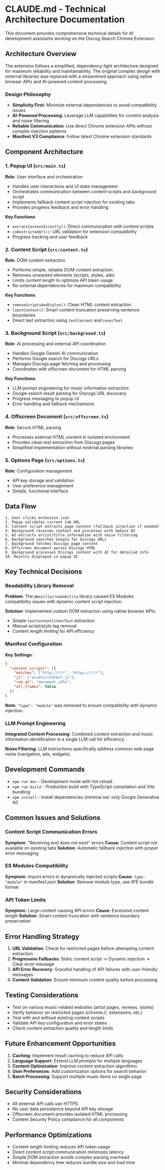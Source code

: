 # CLAUDE.md - Technical Architecture Documentation

This document provides comprehensive technical details for AI development assistants working on the Discog Search Chrome Extension.

## Architecture Overview

The extension follows a simplified, dependency-light architecture designed for maximum reliability and maintainability. The original complex design with external libraries was replaced with a streamlined approach using native browser APIs and AI-powered content processing.

### Design Philosophy

- **Simplicity First**: Minimize external dependencies to avoid compatibility issues
- **AI-Powered Processing**: Leverage LLM capabilities for content analysis and noise filtering
- **Reliable Communication**: Use direct Chrome extension APIs without complex injection patterns
- **Manifest V3 Compliance**: Follow latest Chrome extension standards

## Component Architecture

### 1. Popup UI (`src/main.ts`)
**Role**: User interface and orchestration
- Handles user interactions and UI state management
- Orchestrates communication between content scripts and background script
- Implements fallback content script injection for existing tabs
- Provides progress feedback and error handling

**Key Functions**:
- `extractContentDirectly()`: Direct communication with content scripts
- `isRestrictedUrl()`: URL validation for extension compatibility
- Progress tracking and user feedback

### 2. Content Script (`src/content.ts`)
**Role**: DOM content extraction
- Performs simple, reliable DOM content extraction
- Removes unwanted elements (scripts, styles, ads)
- Limits content length to optimize API token usage
- No external dependencies for maximum compatibility

**Key Functions**:
- `removeScriptsAndStyles()`: Clean HTML content extraction
- `limitContent()`: Smart content truncation preserving sentence boundaries
- Direct text extraction using `textContent` and `innerText`

### 3. Background Script (`src/background.ts`)
**Role**: AI processing and external API coordination
- Handles Google Gemini AI communication
- Performs Google search for Discogs URLs
- Manages Discogs page fetching and processing
- Coordinates with offscreen document for HTML parsing

**Key Functions**:
- LLM prompt engineering for music information extraction
- Google search result parsing for Discogs URL discovery
- Progress messaging to popup UI
- Error handling and fallback mechanisms

### 4. Offscreen Document (`src/offscreen.ts`)
**Role**: Secure HTML parsing
- Processes external HTML content in isolated environment
- Provides clean text extraction from Discogs pages
- Simplified implementation without external parsing libraries

### 5. Options Page (`src/options.ts`)
**Role**: Configuration management
- API key storage and validation
- User preference management
- Simple, functional interface

## Data Flow

```
1. User clicks extension icon
2. Popup validates current tab URL
3. Content script extracts page content (fallback injection if needed)
4. Background receives content and processes with Gemini AI
5. AI extracts artist/title information with noise filtering
6. Background searches Google for Discogs URLs
7. Background fetches Discogs page content
8. Offscreen document parses Discogs HTML
9. Background processes Discogs content with AI for detailed info
10. Results displayed in popup UI
```

## Key Technical Decisions

### Readability Library Removal
**Problem**: The `@mozilla/readability` library caused ES Modules compatibility issues with dynamic content script injection.

**Solution**: Implemented custom DOM extraction using native browser APIs:
- Simple `textContent`/`innerText` extraction
- Manual script/style tag removal
- Content length limiting for API efficiency

### Manifest Configuration
**Key Settings**:
```json
{
  "content_scripts": [{
    "matches": ["http://*/*", "https://*/*"],
    "js": ["assets/content.js"],
    "run_at": "document_idle",
    "all_frames": false
  }]
}
```

**Note**: `"type": "module"` was removed to ensure compatibility with dynamic injection.

### LLM Prompt Engineering
**Integrated Content Processing**: Combined content extraction and music information identification in a single LLM call for efficiency.

**Noise Filtering**: LLM instructions specifically address common web page noise (navigation, ads, widgets).

## Development Commands

- `npm run dev` - Development mode with hot reload
- `npm run build` - Production build with TypeScript compilation and Vite bundling
- `npm install` - Install dependencies (minimal set: only Google Generative AI)

## Common Issues and Solutions

### Content Script Communication Errors
**Symptom**: "Receiving end does not exist" errors
**Cause**: Content script not available on existing tabs
**Solution**: Automatic fallback injection with proper error messaging

### ES Modules Compatibility
**Symptom**: Import errors in dynamically injected scripts
**Cause**: `type: "module"` in manifest.json
**Solution**: Remove module type, use IIFE bundle format

### API Token Limits
**Symptom**: Large content causing API errors
**Cause**: Excessive content length
**Solution**: Smart content truncation with sentence boundary preservation

## Error Handling Strategy

1. **URL Validation**: Check for restricted pages before attempting content extraction
2. **Progressive Fallbacks**: Static content script → Dynamic injection → Clear error message
3. **API Error Recovery**: Graceful handling of API failures with user-friendly messages
4. **Content Validation**: Ensure minimum content quality before processing

## Testing Considerations

- Test on various music-related websites (artist pages, reviews, stores)
- Verify behavior on restricted pages (chrome://, extensions, etc.)
- Test with and without existing content scripts
- Validate API key configuration and error states
- Check content extraction quality and length limits

## Future Enhancement Opportunities

1. **Caching**: Implement result caching to reduce API calls
2. **Language Support**: Extend LLM prompts for multiple languages
3. **Content Optimization**: Improve content extraction algorithms
4. **User Preferences**: Add customization options for search behavior
5. **Batch Processing**: Support multiple music items on single page

## Security Considerations

- All external API calls use HTTPS
- No user data persistence beyond API key storage
- Offscreen document provides isolated HTML processing
- Content Security Policy compliance for all components

## Performance Optimizations

- Content length limiting reduces API token usage
- Direct content script communication minimizes latency
- Simple DOM extraction avoids complex parsing overhead
- Minimal dependency tree reduces bundle size and load time